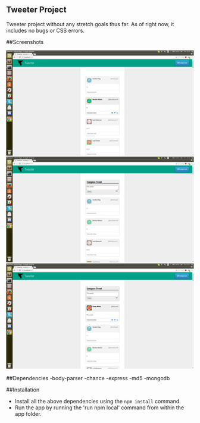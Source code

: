 ## Tweeter Project

Tweeter project without any stretch goals thus far.
As of right now, it includes no bugs or CSS errors.

##Screenshots

!["Tweeter screenshot 1"](https://github.com/evgenyg6/tweeter/blob/master/docs/tweeter-ss1.png)
!["Tweeter screenshot 1"](https://github.com/evgenyg6/tweeter/blob/master/docs/tweeter-ss2.png)
!["Tweeter screenshot 1"](https://github.com/evgenyg6/tweeter/blob/master/docs/tweeter-ss3.png)

##Dependencies
-body-parser
-chance
-express
-md5
-mongodb

##Installation

- Install all the above dependencies using the `npm install` command.
- Run the app by running the 'run npm local' command from within the app folder.